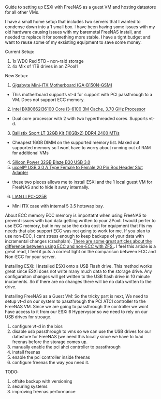 Guide to setting up ESXi with FreeNAS as a guest VM and hosting datastore for all other VMs.

I have a small home setup that includes two servers that I wanted to condense down into a 1 small box. I have been having some issues with my old hardware causing issues with my baremetal FreeNAS install, and needed to replace it for something more stable. I have a tight budget and want to reuse some of my exsisting equipment to save some money.

Current Setup:
1. 1x WDC Red 5TB - non-raid storage
2. 4x Mix of 1TB drives in an ZPool1 

New Setup:

1. [Gigabyte Mini-ITX Motherboard (GA-B150N-GSM)](https://www.amazon.com/gp/product/B019GZC908/ref=oh_aui_detailpage_o01_s01?ie=UTF8&psc=1)
  * This motherboard supports vt-d for support with PCI passthrough to a VM. Does not support ECC memory.
2. [Intel BX80662I36100 Core i3-6100 3M Cache, 3.70 GHz Processor](https://www.amazon.com/gp/product/B015VPX2EO/ref=oh_aui_detailpage_o01_s01?ie=UTF8&psc=1)
  * Dual core processor with 2 with two hyperthreaded cores. Supports vt-d.
3. [Ballistix Sport LT 32GB Kit (16GBx2) DDR4 2400 MT/s](https://www.amazon.com/gp/product/B01B4F3IJY/ref=oh_aui_detailpage_o00_s00?ie=UTF8&psc=1)
  * Cheapest 16GB DIMM on the supported memory list. Maxed out supported memory so I wont have to worry about running out of RAM for additional VMs
4. [Silicon Power 32GB Blaze B30 USB 3.0](https://www.amazon.com/gp/product/B00H7PBWK8/ref=oh_aui_detailpage_o01_s00?ie=UTF8&psc=1)
5. [uxcell® USB 3.0 A Type Female to Female 20 Pin Box Header Slot Adapter](https://www.amazon.com/gp/product/B007PODI1W/ref=oh_aui_detailpage_o01_s00?ie=UTF8&psc=1)
  * these two pieces allows me to install ESXi and the 1 local guest VM for FreeNAS and to hide it away internally.
6. [LIAN LI PC-Q25B](http://www.newegg.com/Product/Product.aspx?Item=N82E16811112339)
  * Mini ITX case with internal 5 3.5 hotswap bay.
  
About ECC memory
ECC memory is importatnt when using FreeNAS to prevent issues with bad data getting written to your ZPool. I would perfer to use ECC memory, but in my case the extra cost for equipment that fits my needs that also support ECC was not going to work for me. If you plan to use non-ECC, I cant stress enough to keep backups of your data with incramental changes (crashplan). [There are some great articles about the difference between using ECC and non-ECC with ZFS.](http://jrs-s.net/2015/02/03/will-zfs-and-non-ecc-ram-kill-your-data/). I feel this article is a great read, I feel it puts a correct light on the comparison between ECC and Non-ECC for your server. 

Installing ESXi:
I installed ESXi onto a USB Flash drive. This method works great since ESXi does not write many much data to the storage drive. Any configuraiton changes will get written to the USB flash drive in 10 minute incraments. So if there are no changes there will be no data written to the drive.

Installing FreeNAS as a Guest VM:
So the tricky part is next, We need to setup vt-d on our system to passthrough the PCI ATCI controller to the FreeNAS VM. Since we are going to passthrough the controller we wont have access to it from our ESXi 6 Hypervysor so we need to rely on our USB drives for stroage.

1. configure vt-d in the bios
2. disable usb passthrough to vms so we can use the USB drives for our datastore for FreeNAS (we need this locally since we have to load freenas before the storage comes up.
3. manually enable the pci ahci controller to passthrough
4. install freenas
5. enable the pci controller inside freenas
6. configure freenas the way you need it.


TODO:

1. offsite backup with versioning 
1. securing systems
2. improving freenas performance
